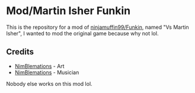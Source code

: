 # Mod/Martin Isher Funkin

This is the repository for a mod of [ninjamuffin99/Funkin](https://github.com/ninjamuffin99/Funkin), named "Vs Martin Isher", I wanted to mod the original game because why not lol.

## Credits

- [NimBlemations](https://gamebanana.com/members/1940036) - Art
- [NimBlemations](https://gamebanana.com/members/1940036) - Musician

Nobody else works on this mod lol.
